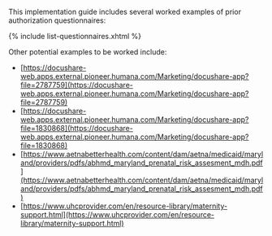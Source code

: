This implementation guide includes several worked examples of prior authorization questionnaires:

{% include list-questionnaires.xhtml %}

Other potential examples to be worked include:

* [https://docushare-web.apps.external.pioneer.humana.com/Marketing/docushare-app?file=2787759](https://docushare-web.apps.external.pioneer.humana.com/Marketing/docushare-app?file=2787759)
* [https://docushare-web.apps.external.pioneer.humana.com/Marketing/docushare-app?file=1830868](https://docushare-web.apps.external.pioneer.humana.com/Marketing/docushare-app?file=1830868)
* [https://www.aetnabetterhealth.com/content/dam/aetna/medicaid/maryland/providers/pdfs/abhmd_maryland_prenatal_risk_assesment_mdh.pdf](https://www.aetnabetterhealth.com/content/dam/aetna/medicaid/maryland/providers/pdfs/abhmd_maryland_prenatal_risk_assesment_mdh.pdf)
* [https://www.uhcprovider.com/en/resource-library/maternity-support.html](https://www.uhcprovider.com/en/resource-library/maternity-support.html)



